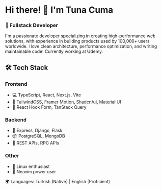 # Hi there! 👋 I'm Tuna Cuma

### 🚀 Fullstack Developer

I'm a passionate developer specializing in creating high-performance web solutions, with experience in building products used by 100,000+ users worldwide. I love clean architecture, performance optimization, and writing maintainable code! Currently working at Udemy.

## 🛠️ Tech Stack

### Frontend
- 💻 TypeScript, React, Next.js, Vite
- 🎨 TailwindCSS, Framer Motion, Shadcn/ui, Material UI
- 📱 React Hook Form, TanStack Query

### Backend
- 🔧 Express, Django, Flask
- 📦 PostgreSQL, MongoDB
- 🔌 REST APIs, RPC APIs

### Other
- 🐧 Linux enthusiast
- 📝 Neovim power user

🌍 Languages: Turkish (Native) | English (Proficient)
